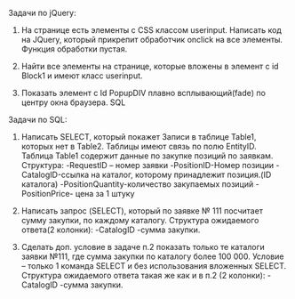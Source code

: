 Задачи по jQuery:
1. На странице есть элементы с CSS классом userinput. Написать код на JQuery, который прикрепит
обработчик onclick на все элементы. Функция обработки пустая.

2. Найти все элементы на странице, которые вложены в элемент с id Block1 и имеют класс
userinput.

3. Показать элемент с Id PopupDIV плавно всплывающий(fade) по центру окна браузера.
SQL

Задачи по SQL:
1. Написать SELECT, который покажет Записи в таблице Table1, которых нет в Table2. Таблицы
имеют связь по полю EntityID.
Таблица Table1 содержит данные по закупке позиций по заявкам.
Структура:
-RequestID – номер заявки
-PositionID-Номер позиции
-CatalogID-ссылка на каталог, которому принадлежит позиция.(ID каталога)
-PositionQuantity-количество закупаемых позиций
-PositionPrice- цена за 1 штуку

2. Написать запрос (SELECT), который по заявке № 111 посчитает сумму закупки, по каждому
каталогу.
Структура ожидаемого ответа(2 колонки):
-CatalogID
-сумма закупки.

3. Сделать доп. условие в задаче п.2 показать только те каталоги заявки №111, где сумма закупки
по каталогу более 100 000. Условие – только 1 команда SELECT и без использования вложенных
SELECT.
Структура ожидаемого ответа такая же как и в п.2 (2 колонки):
-CatalogID
-сумма закупки.
